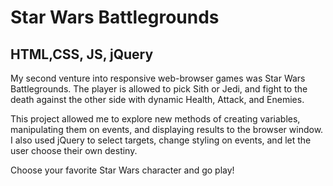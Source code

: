 # Star Wars Battlegrounds
## HTML,CSS, JS, jQuery

My second venture into responsive web-browser games was Star Wars Battlegrounds. The player is allowed to pick Sith or Jedi, and fight to the death against the other side with dynamic Health, Attack, and Enemies. 

This project allowed me to explore new methods of creating variables, manipulating them on events, and displaying results to the browser window. I also used jQuery to select targets, change styling on events, and let the user choose their own destiny.

Choose your favorite Star Wars character and go play!
